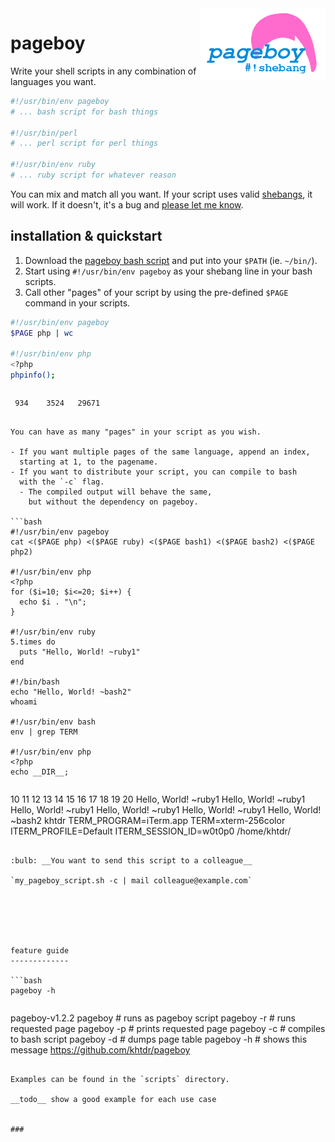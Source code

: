 
<img align="right" src="https://raw.githubusercontent.com/khtdr/pageboy/master/logo.png" width="200" />

pageboy
=======

Write your shell scripts in any combination of languages you want. 

```bash
#!/usr/bin/env pageboy
# ... bash script for bash things

#!/usr/bin/perl
# ... perl script for perl things

#!/usr/bin/env ruby
# ... ruby script for whatever reason

```

You can mix and match all you want. If your script uses valid [shebangs](https://en.wikipedia.org/wiki/Shebang_(Unix)), it will work. If it doesn't, it's a bug and [please let me know](https://github.com/khtdr/pageboy/issues).

installation & quickstart
-------------------------

1. Download the [pageboy bash script](https://raw.githubusercontent.com/khtdr/pageboy/v1.2.2/pageboy) and put into your `$PATH` (ie. `~/bin/`).
2. Start using `#!/usr/bin/env pageboy` as your shebang line in your bash scripts.
2. Call other "pages" of your script by using the pre-defined `$PAGE` command in your scripts.

```bash
#!/usr/bin/env pageboy
$PAGE php | wc

#!/usr/bin/env php
<?php
phpinfo();
```

>```
     934    3524   29671
```

You can have as many "pages" in your script as you wish.

- If you want multiple pages of the same language, append an index,
  starting at 1, to the pagename.
- If you want to distribute your script, you can compile to bash
  with the `-c` flag.
  - The compiled output will behave the same,
    but without the dependency on pageboy.

```bash
#!/usr/bin/env pageboy
cat <($PAGE php) <($PAGE ruby) <($PAGE bash1) <($PAGE bash2) <($PAGE php2)

#!/usr/bin/env php
<?php
for ($i=10; $i<=20; $i++) {
  echo $i . "\n";
}

#!/usr/bin/env ruby
5.times do
  puts "Hello, World! ~ruby1"
end

#!/bin/bash
echo "Hello, World! ~bash2"
whoami

#!/usr/bin/env bash
env | grep TERM

#!/usr/bin/env php
<?php
echo __DIR__;
```
>```
10
11
12
13
14
15
16
17
18
19
20
Hello, World! ~ruby1
Hello, World! ~ruby1
Hello, World! ~ruby1
Hello, World! ~ruby1
Hello, World! ~ruby1
Hello, World! ~bash2
khtdr
TERM_PROGRAM=iTerm.app
TERM=xterm-256color
ITERM_PROFILE=Default
ITERM_SESSION_ID=w0t0p0
/home/khtdr/
```

:bulb: __You want to send this script to a colleague__

`my_pageboy_script.sh -c | mail colleague@example.com`






feature guide
-------------

```bash
pageboy -h
```
>```
pageboy-v1.2.2
    pageboy            # runs as pageboy script
    pageboy -r <page>  # runs requested page
    pageboy -p <page>  # prints requested page
    pageboy -c         # compiles to bash script
    pageboy -d         # dumps page table
    pageboy -h         # shows this message
https://github.com/khtdr/pageboy
```

Examples can be found in the `scripts` directory.

__todo__ show a good example for each use case


### 

